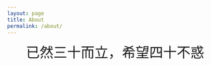 ```yaml
---
layout: page
title: About
permalink: /about/
---
```


<!--<img src="{{ site.baseurl }}/assets/profile.jpg" title="Profile Picture" class="profile">-->


<!--
<font size="18px">
<center> We are hiring! </center>
</font>

<center>
<p><img style="mergin:5px;" src="http://7xir15.com1.z0.glb.clouddn.com/kuli.jpg"></p>
</center>

<center>
 坐标: <A href="http://www.dtdream.com">杭州数梦工场科技有限公司</A> ，位于杭州市西湖区
</center>

<br>
<center>
郑总的要求：
<br>
有分布式系统开发经验，对开源系统如YARN/HDFS/Spark/Mesos有足够了解;
<br>
有丰富的系统调优经验，有Linux系统/内核经验者优先；
<br>
口才便给，动手能力强，能够输出高质量文档；
<br>
至少会以下编程语言中的两种: c/java/python/scala;
<br>
强壮的身体！
<br>
以及，对技术的好奇心
</center>

<br>
<center>
简历投递address：hubt##dtdream.com
</center>
-->


<font size="6px">
<center> 已然三十而立，希望四十不惑 </center>
</font>



<br>
<br>

[centrarium]: https://github.com/bencentra/centrarium
[bencentra]: http://bencentra.com
[jekyll]: https://github.com/jekyll/jekyll
